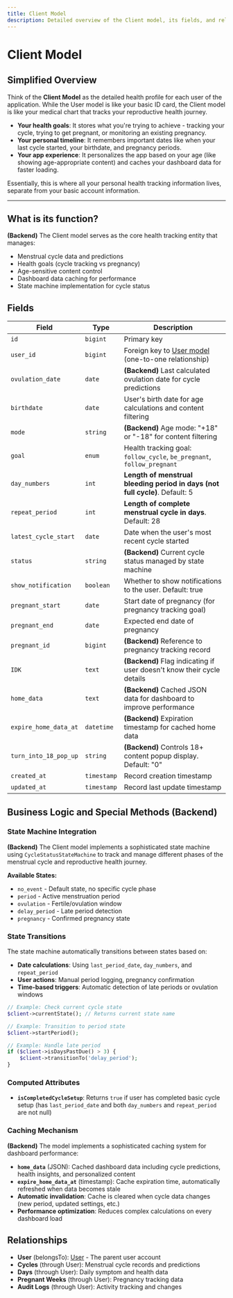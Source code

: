 ```yaml
---
title: Client Model
description: Detailed overview of the Client model, its fields, and relationships.
---
```


# Client Model

## Simplified Overview

Think of the **Client Model** as the detailed health profile for each user of the application. While the User model is like your basic ID card, the Client model is like your medical chart that tracks your reproductive health journey.

- **Your health goals**: It stores what you're trying to achieve - tracking your cycle, trying to get pregnant, or monitoring an existing pregnancy.
- **Your personal timeline**: It remembers important dates like when your last cycle started, your birthdate, and pregnancy periods.
- **Your app experience**: It personalizes the app based on your age (like showing age-appropriate content) and caches your dashboard data for faster loading.

Essentially, this is where all your personal health tracking information lives, separate from your basic account information.

---

## What is its function?

**(Backend)** The Client model serves as the core health tracking entity that manages:
- Menstrual cycle data and predictions
- Health goals (cycle tracking vs pregnancy)
- Age-sensitive content control
- Dashboard data caching for performance
- State machine implementation for cycle status

## Fields

| Field                 | Type        | Description                                                                      |
|----------------------|-------------|----------------------------------------------------------------------------------|
| `id`                 | `bigint`    | Primary key                                                                      |
| `user_id`            | `bigint`    | Foreign key to [User model](./User.md) (one-to-one relationship)                |
| `ovulation_date`     | `date`      | **(Backend)** Last calculated ovulation date for cycle predictions              |
| `birthdate`          | `date`      | User's birth date for age calculations and content filtering                    |
| `mode`               | `string`    | **(Backend)** Age mode: "+18" or "-18" for content filtering                   |
| `goal`               | `enum`      | Health tracking goal: `follow_cycle`, `be_pregnant`, `follow_pregnant`         |
| `day_numbers`        | `int`       | **Length of menstrual bleeding period in days (not full cycle)**. Default: 5   |
| `repeat_period`      | `int`       | **Length of complete menstrual cycle in days**. Default: 28                    |
| `latest_cycle_start` | `date`      | Date when the user's most recent cycle started                                 |
| `status`             | `string`    | **(Backend)** Current cycle status managed by state machine                    |
| `show_notification`  | `boolean`   | Whether to show notifications to the user. Default: true                       |
| `pregnant_start`     | `date`      | Start date of pregnancy (for pregnancy tracking goal)                          |
| `pregnant_end`       | `date`      | Expected end date of pregnancy                                                  |
| `pregnant_id`        | `bigint`    | **(Backend)** Reference to pregnancy tracking record                           |
| `IDK`                | `text`      | **(Backend)** Flag indicating if user doesn't know their cycle details         |
| `home_data`          | `text`      | **(Backend)** Cached JSON data for dashboard to improve performance            |
| `expire_home_data_at`| `datetime`  | **(Backend)** Expiration timestamp for cached home data                        |
| `turn_into_18_pop_up`| `string`    | **(Backend)** Controls 18+ content popup display. Default: "0"                 |
| `created_at`         | `timestamp` | Record creation timestamp                                                        |
| `updated_at`         | `timestamp` | Record last update timestamp                                                     |

## Business Logic and Special Methods (Backend)

### State Machine Integration

**(Backend)** The Client model implements a sophisticated state machine using `CycleStatusStateMachine` to track and manage different phases of the menstrual cycle and reproductive health journey.

**Available States:**
- `no_event` - Default state, no specific cycle phase
- `period` - Active menstruation period  
- `ovulation` - Fertile/ovulation window
- `delay_period` - Late period detection
- `pregnancy` - Confirmed pregnancy state

### State Transitions

The state machine automatically transitions between states based on:
- **Date calculations**: Using `last_period_date`, `day_numbers`, and `repeat_period`
- **User actions**: Manual period logging, pregnancy confirmation
- **Time-based triggers**: Automatic detection of late periods or ovulation windows

```php
// Example: Check current cycle state
$client->currentState(); // Returns current state name

// Example: Transition to period state
$client->startPeriod();

// Example: Handle late period
if ($client->isDaysPastDue() > 3) {
    $client->transitionTo('delay_period');
}
```

### Computed Attributes

- **`isCompletedCycleSetup`**: Returns `true` if user has completed basic cycle setup (has `last_period_date` and both `day_numbers` and `repeat_period` are not null)

### Caching Mechanism

**(Backend)** The model implements a sophisticated caching system for dashboard performance:

- **`home_data`** (JSON): Cached dashboard data including cycle predictions, health insights, and personalized content
- **`expire_home_data_at`** (timestamp): Cache expiration time, automatically refreshed when data becomes stale
- **Automatic invalidation**: Cache is cleared when cycle data changes (new period, updated settings, etc.)
- **Performance optimization**: Reduces complex calculations on every dashboard load

## Relationships

- **User** (belongsTo): [User](./User.md) - The parent user account
- **Cycles** (through User): Menstrual cycle records and predictions
- **Days** (through User): Daily symptom and health data
- **Pregnant Weeks** (through User): Pregnancy tracking data
- **Audit Logs** (through User): Activity tracking and changes 